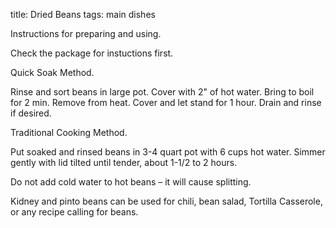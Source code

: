 title: Dried Beans
tags: main dishes

Instructions for preparing and using.

Check the package for instuctions first.
 
Quick Soak Method.

Rinse and sort beans in large pot.  Cover with 2" of hot water.  Bring to boil for 2 min.  Remove from heat.  Cover and let stand for 1 hour.  Drain and rinse if desired.

Traditional Cooking Method.

Put soaked and rinsed beans in 3-4 quart pot with 6 cups hot water.  Simmer gently with lid tilted until tender, about 
1-1/2 to 2 hours.

Do not add cold water to hot beans – it will cause splitting.

Kidney and pinto beans can be used for chili, bean salad, Tortilla Casserole, or any recipe calling for beans.
